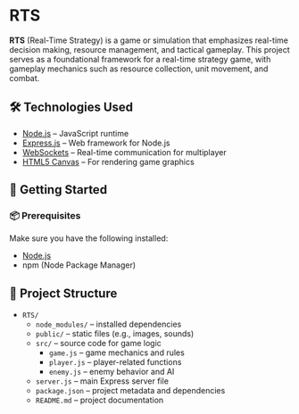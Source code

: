 # RTS

**RTS** (Real-Time Strategy) is a game or simulation that emphasizes real-time decision making, resource management, and tactical gameplay. This project serves as a foundational framework for a real-time strategy game, with gameplay mechanics such as resource collection, unit movement, and combat.

## 🛠️ Technologies Used

- [Node.js](https://nodejs.org/) – JavaScript runtime
- [Express.js](https://expressjs.com/) – Web framework for Node.js
- [WebSockets](https://developer.mozilla.org/en-US/docs/Web/API/WebSockets_API) – Real-time communication for multiplayer
- [HTML5 Canvas](https://developer.mozilla.org/en-US/docs/Web/API/Canvas_API) – For rendering game graphics

## 🚀 Getting Started

### 📦 Prerequisites

Make sure you have the following installed:
- [Node.js](https://nodejs.org/)
- npm (Node Package Manager)

## 📁 Project Structure

- `RTS/`
  - `node_modules/` – installed dependencies
  - `public/` – static files (e.g., images, sounds)
  - `src/` – source code for game logic
    - `game.js` – game mechanics and rules
    - `player.js` – player-related functions
    - `enemy.js` – enemy behavior and AI
  - `server.js` – main Express server file
  - `package.json` – project metadata and dependencies
  - `README.md` – project documentation

